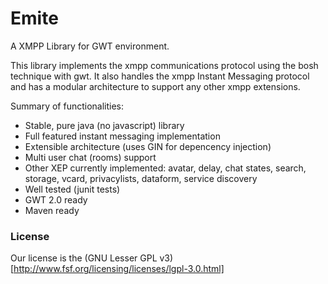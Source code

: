 # Emite

A XMPP Library for GWT environment.

This library implements the xmpp communications protocol using the bosh technique with gwt. 
It also handles the xmpp Instant Messaging protocol and has a modular architecture to support any other xmpp extensions.

Summary of functionalities:

* Stable, pure java (no javascript) library
* Full featured instant messaging implementation
* Extensible architecture (uses GIN for depencency injection)
* Multi user chat (rooms) support
* Other XEP currently implemented: avatar, delay, chat states, search, storage, vcard, privacylists, dataform, service discovery
* Well tested (junit tests)
* GWT 2.0 ready
* Maven ready

### License
Our license is the (GNU Lesser GPL v3)[http://www.fsf.org/licensing/licenses/lgpl-3.0.html]


